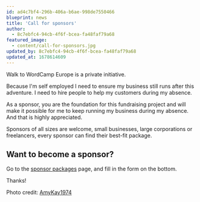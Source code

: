 ```yaml
---
id: ad4c7bf4-296b-406a-b6ae-998de7550466
blueprint: news
title: 'Call for sponsors'
author:
  - 8c7ebfc4-94cb-4f6f-bcea-fa48faf79a68
featured_image:
  - content/call-for-sponsors.jpg
updated_by: 8c7ebfc4-94cb-4f6f-bcea-fa48faf79a68
updated_at: 1678614609
---
```

Walk to WordCamp Europe is a private initiative.

Because I'm self employed I need to ensure my business still runs after this adventure. I need to hire people to help my customers during my absence. 

As a sponsor, you are the foundation for this fundraising project and will make it possible for me to keep running my business during my absence. And that is highly appreciated.

Sponsors of all sizes are welcome, small businesses, large corporations or freelancers, every sponsor can find their best-fit package.

Want to become a sponsor?
-------------------------

Go to the [sponsor packages](/sponsoring/) page, and fill in the form on the bottom.

Thanks!

Photo credit: [AmyKay1974](https://www.flickr.com/photos/amyofbadgroove/)